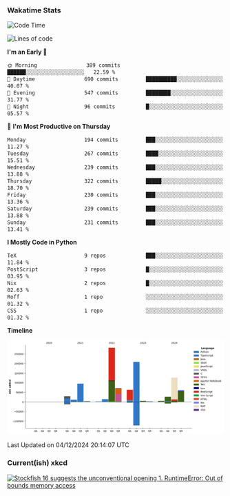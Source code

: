 ### Wakatime Stats
<!--START_SECTION:waka-->
![Code Time](http://img.shields.io/badge/Code%20Time-2%2C968%20hrs-blue)

![Lines of code](https://img.shields.io/badge/From%20Hello%20World%20I%27ve%20Written-1.0%20million%20lines%20of%20code-blue)

**I'm an Early 🐤** 

```text
🌞 Morning                389 commits         ██████░░░░░░░░░░░░░░░░░░░   22.59 % 
🌆 Daytime                690 commits         ██████████░░░░░░░░░░░░░░░   40.07 % 
🌃 Evening                547 commits         ████████░░░░░░░░░░░░░░░░░   31.77 % 
🌙 Night                  96 commits          █░░░░░░░░░░░░░░░░░░░░░░░░   05.57 % 
```
📅 **I'm Most Productive on Thursday** 

```text
Monday                   194 commits         ███░░░░░░░░░░░░░░░░░░░░░░   11.27 % 
Tuesday                  267 commits         ████░░░░░░░░░░░░░░░░░░░░░   15.51 % 
Wednesday                239 commits         ███░░░░░░░░░░░░░░░░░░░░░░   13.88 % 
Thursday                 322 commits         █████░░░░░░░░░░░░░░░░░░░░   18.70 % 
Friday                   230 commits         ███░░░░░░░░░░░░░░░░░░░░░░   13.36 % 
Saturday                 239 commits         ███░░░░░░░░░░░░░░░░░░░░░░   13.88 % 
Sunday                   231 commits         ███░░░░░░░░░░░░░░░░░░░░░░   13.41 % 
```


**I Mostly Code in Python** 

```text
TeX                      9 repos             ███░░░░░░░░░░░░░░░░░░░░░░   11.84 % 
PostScript               3 repos             █░░░░░░░░░░░░░░░░░░░░░░░░   03.95 % 
Nix                      2 repos             █░░░░░░░░░░░░░░░░░░░░░░░░   02.63 % 
Roff                     1 repo              ░░░░░░░░░░░░░░░░░░░░░░░░░   01.32 % 
CSS                      1 repo              ░░░░░░░░░░░░░░░░░░░░░░░░░   01.32 % 
```



**Timeline**

![Lines of Code chart](https://raw.githubusercontent.com/joshuajeschek/joshuajeschek/main/assets/bar_graph.png)


 Last Updated on 04/12/2024 20:14:07 UTC
<!--END_SECTION:waka-->

### Current(ish) xkcd
<a id="xkcd-a" title="Stockfish 16 suggests the unconventional opening 1. RuntimeError: Out of bounds memory access" href="https://www.xkcd.com" target="_blank">
        <img align="center" id="xkcd-img" src="https://imgs.xkcd.com/comics/infinite_armada_chess.png" alt="Stockfish 16 suggests the unconventional opening 1. RuntimeError: Out of bounds memory access" height=300 />
</a>
